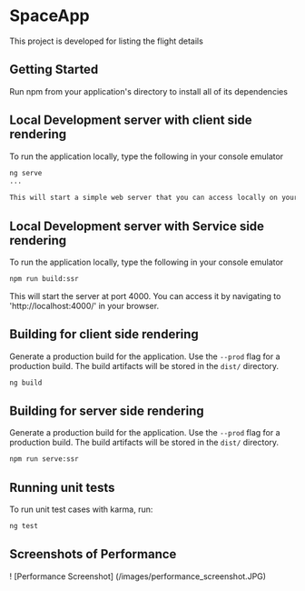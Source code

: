 # SpaceApp

This project is developed for listing the flight details

## Getting Started

Run npm from your application's directory to install all of its dependencies

## Local Development server with client side rendering

To run the application locally, type the following in your console emulator

```bash
ng serve
...

This will start a simple web server that you can access locally on your computer. It will also automatically compile all the typescript files and reload your browser whenever you make any change.

```

## Local Development server with Service side rendering

To run the application locally, type the following in your console emulator

```bash
npm run build:ssr
```

This will start the server at port 4000. You can access it by navigating to 'http://localhost:4000/' in your browser.

## Building for client side rendering

Generate a production build for the application. Use the `--prod` flag for a production build. The build artifacts will be stored in the `dist/` directory.

```bash
ng build
```
## Building for server side rendering

Generate a production build for the application. Use the `--prod` flag for a production build. The build artifacts will be stored in the `dist/` directory.

```bash
npm run serve:ssr
```

## Running unit tests

To run unit test cases with karma, run:

```bash
ng test
```
## Screenshots of Performance

! [Performance Screenshot] (/images/performance_screenshot.JPG)